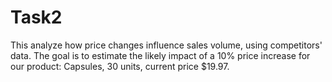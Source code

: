 # Task2
This analyze how price changes influence sales volume, using competitors' data. The goal is to estimate the likely impact of a 10% price increase for our product: Capsules, 30 units, current price $19.97.

